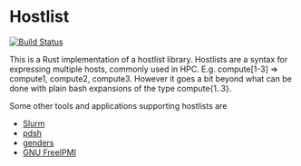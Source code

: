 Hostlist
========

[![Build Status](https://travis-ci.org/jabl/hostlist.svg?branch=master)](https://travis-ci.org/jabl/hostlist)

This is a Rust implementation of a hostlist library. Hostlists are a
syntax for expressing multiple hosts, commonly used in
HPC. E.g. compute[1-3] => compute1, compute2, compute3. However it
goes a bit beyond what can be done with plain bash expansions of the
type compute{1..3}.

Some other tools and applications supporting hostlists are

- [Slurm](http://slurm.schedmd.com/)
- [pdsh](https://github.com/grondo/pdsh)
- [genders](https://github.com/chaos/genders)
- [GNU FreeIPMI](https://www.gnu.org/software/freeipmi/)
